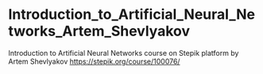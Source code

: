 # Introduction_to_Artificial_Neural_Networks_Artem_Shevlyakov
Introduction to Artificial Neural Networks course on Stepik platform
by Artem Shevlyakov
https://stepik.org/course/100076/
